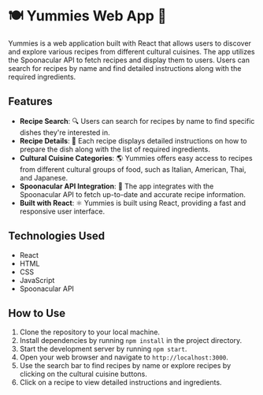 # 🍽️ Yummies Web App 🥘

Yummies is a web application built with React that allows users to discover and explore various recipes from different cultural cuisines. The app utilizes the Spoonacular API to fetch recipes and display them to users. Users can search for recipes by name and find detailed instructions along with the required ingredients.

## Features

- **Recipe Search**: 🔍 Users can search for recipes by name to find specific dishes they're interested in.
- **Recipe Details**: 📝 Each recipe displays detailed instructions on how to prepare the dish along with the list of required ingredients.
- **Cultural Cuisine Categories**: 🌎 Yummies offers easy access to recipes from different cultural groups of food, such as Italian, American, Thai, and Japanese.
- **Spoonacular API Integration**: 🚀 The app integrates with the Spoonacular API to fetch up-to-date and accurate recipe information.
- **Built with React**: ⚛️ Yummies is built using React, providing a fast and responsive user interface.

## Technologies Used

- React
- HTML
- CSS
- JavaScript
- Spoonacular API

## How to Use

1. Clone the repository to your local machine.
2. Install dependencies by running `npm install` in the project directory.
3. Start the development server by running `npm start`.
4. Open your web browser and navigate to `http://localhost:3000`.
5. Use the search bar to find recipes by name or explore recipes by clicking on the cultural cuisine buttons.
6. Click on a recipe to view detailed instructions and ingredients.
